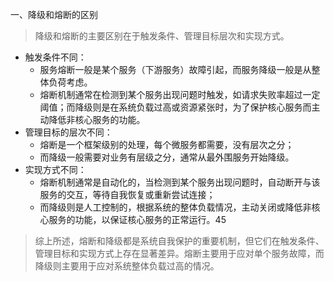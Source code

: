 一、降级和熔断的区别
>‌降级和熔断的主要区别在于触发条件、管理目标层次和实现方式。‌

* ‌触发条件不同‌：
  * 服务熔断一般是某个服务（下游服务）故障引起，而服务降级一般是从整体负荷考虑。
  * 熔断机制通常在检测到某个服务出现问题时触发，如请求失败率超过一定阈值；而降级则是在系统负载过高或资源紧张时，为了保护核心服务而主动降低非核心服务的功能。‌
* ‌管理目标的层次不同‌：
  * 熔断是一个框架级别的处理，每个微服务都需要，没有层次之分；
  * 而降级一般需要对业务有层级之分，通常从最外围服务开始降级。‌
* ‌实现方式不同‌：
  * 熔断机制通常是自动化的，当检测到某个服务出现问题时，自动断开与该服务的交互，等待自我恢复或重新尝试连接；
  * 而降级则是人工控制的，根据系统的整体负载情况，主动关闭或降低非核心服务的功能，以保证核心服务的正常运行。‌45

>综上所述，熔断和降级都是系统自我保护的重要机制，但它们在触发条件、管理目标和实现方式上存在显著差异。熔断主要用于应对单个服务故障，而降级则主要用于应对系统整体负载过高的情况。
